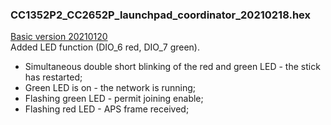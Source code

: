 ### CC1352P2_CC2652P_launchpad_coordinator_20210218.hex
[Basic version 20210120](https://github.com/Koenkk/Z-Stack-firmware/blob/master/coordinator/Z-Stack_3.x.0/bin/CC1352P2_CC2652P_launchpad_coordinator_20210120.zip)  
Added LED function (DIO_6 red, DIO_7 green).
* Simultaneous double short blinking of the red and green LED - the stick has restarted;
* Green LED is on - the network is running;
* Flashing green LED - permit joining enable;
* Flashing red LED - APS frame received;
